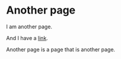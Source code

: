 # Another page

I am another page.

And I have a [link](/another/page).

Another page is a page that is another page.
